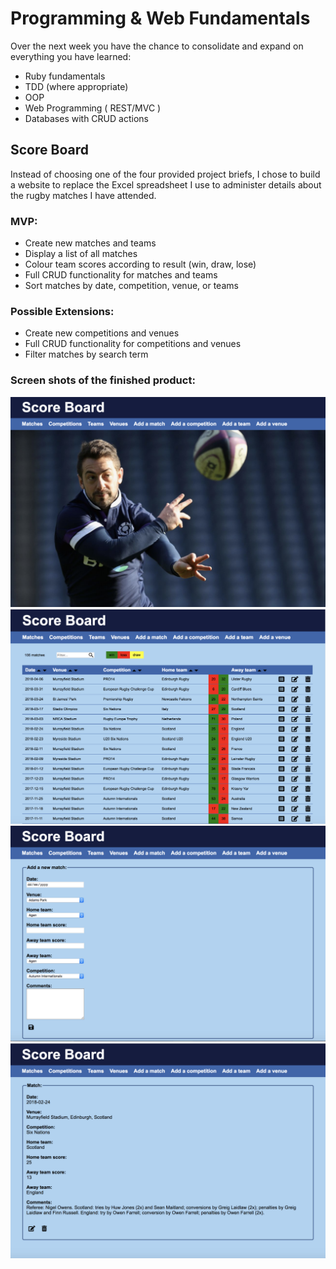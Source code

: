 # Programming & Web Fundamentals

Over the next week you have the chance to consolidate and expand on everything you have learned:

- Ruby fundamentals
- TDD (where appropriate)
- OOP
- Web Programming ( REST/MVC )
- Databases with CRUD actions

## Score Board

Instead of choosing one of the four provided project briefs, I chose to build a website to replace the Excel spreadsheet I use to administer details about the rugby matches I have attended.

### MVP:

- Create new matches and teams
- Display a list of all matches
- Colour team scores according to result (win, draw, lose)
- Full CRUD functionality for matches and teams
- Sort matches by date, competition, venue, or teams

### Possible Extensions:

- Create new competitions and venues
- Full CRUD functionality for competitions and venues
- Filter matches by search term

### Screen shots of the finished product:

![Alt text](screenshots/home.png?raw=true)
![Alt text](screenshots/matches.png?raw=true)
![Alt text](screenshots/add_match.png?raw=true)
![Alt text](screenshots/match.png?raw=true)
